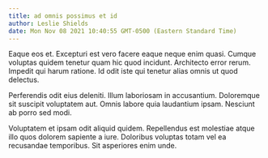 ```yaml
---
title: ad omnis possimus et id
author: Leslie Shields
date: Mon Nov 08 2021 10:40:55 GMT-0500 (Eastern Standard Time)
---
```

Eaque eos et. Excepturi est vero facere eaque neque enim quasi. Cumque voluptas quidem tenetur quam hic quod incidunt. Architecto error rerum. Impedit qui harum ratione. Id odit iste qui tenetur alias omnis ut quod delectus.

 Perferendis odit eius deleniti. Illum laboriosam in accusantium. Doloremque sit suscipit voluptatem aut. Omnis labore quia laudantium ipsam. Nesciunt ab porro sed modi.

 Voluptatem et ipsam odit aliquid quidem. Repellendus est molestiae atque illo quos dolorem sapiente a iure. Doloribus voluptas totam vel ea recusandae temporibus. Sit asperiores enim unde.